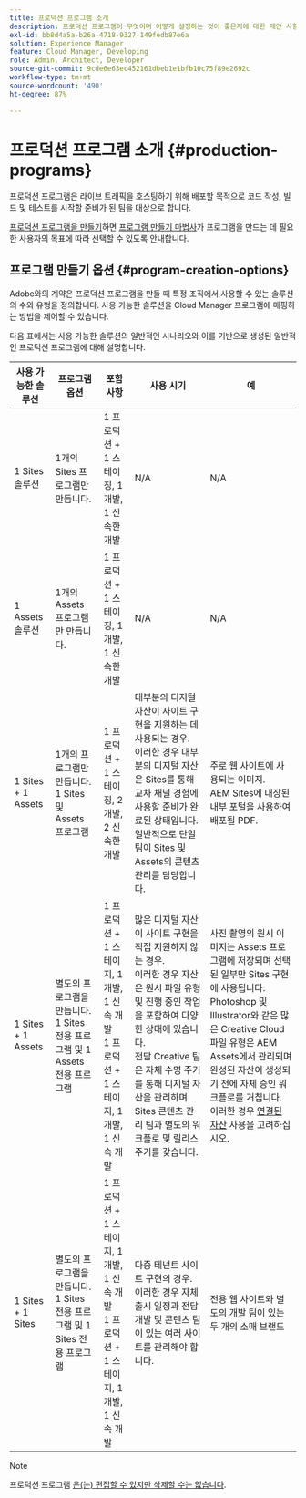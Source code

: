 ```yaml
---
title: 프로덕션 프로그램 소개
description: 프로덕션 프로그램이 무엇이며 어떻게 설정하는 것이 좋은지에 대한 제안 사항을 알아봅니다.
exl-id: bb8d4a5a-b26a-4718-9327-149fedb87e6a
solution: Experience Manager
feature: Cloud Manager, Developing
role: Admin, Architect, Developer
source-git-commit: 9cde6e63ec452161dbeb1e1bfb10c75f89e2692c
workflow-type: tm+mt
source-wordcount: '490'
ht-degree: 87%

---
```



# 프로덕션 프로그램 소개 {#production-programs}

프로덕션 프로그램은 라이브 트래픽을 호스팅하기 위해 배포할 목적으로 코드 작성, 빌드 및 테스트를 시작할 준비가 된 팀을 대상으로 합니다.

[프로덕션 프로그램을 만들기](creating-production-programs.md)하면 [프로그램 만들기 마법사](using-the-wizard.md)가 프로그램을 만드는 데 필요한 사용자의 목표에 따라 선택할 수 있도록 안내합니다.

## 프로그램 만들기 옵션 {#program-creation-options}

Adobe와의 계약은 프로덕션 프로그램을 만들 때 특정 조직에서 사용할 수 있는 솔루션의 수와 유형을 정의합니다. 사용 가능한 솔루션을 Cloud Manager 프로그램에 매핑하는 방법을 제어할 수 있습니다.

다음 표에서는 사용 가능한 솔루션의 일반적인 시나리오와 이를 기반으로 생성된 일반적인 프로덕션 프로그램에 대해 설명합니다.

| 사용 가능한 솔루션 | 프로그램 옵션 | 포함 사항 | 사용 시기 | 예 |
|---------------------|-------------------------------------------------------------------------------|--------------------------------------------------------------------------------------------------------------------------|-------------------------------------------------------------------------------------------------------------------------------------------------------------------------------------------------------------------------------------------------------------------------------------------------------------------------------------------------|--------------------------------------------------------------------------------------------------------------------------------------------------------------------------------------------------------------------------------------------------------------------------------------------------------------------------------------------------------------------------------------------------------------------------------------------------------------------------|
| 1 Sites 솔루션 | 1개의 Sites 프로그램만 만듭니다. | 1 프로덕션 + 1 스테이징, 1 개발, 1 신속한 개발 | N/A | N/A |
| 1 Assets 솔루션 | 1개의 Assets 프로그램만 만듭니다. | 1 프로덕션 + 1 스테이징, 1 개발, 1 신속한 개발 | N/A | N/A |
| 1 Sites + 1 Assets | 1개의 프로그램만 만듭니다. <br>1 Sites 및 Assets 프로그램 | 1 프로덕션 + 1 스테이징, 2 개발, 2 신속한 개발 | 대부분의 디지털 자산이 사이트 구현을 지원하는 데 사용되는 경우.<br>이러한 경우 대부분의 디지털 자산은 Sites를 통해 교차 채널 경험에 사용할 준비가 완료된 상태입니다.<br>일반적으로 단일 팀이 Sites 및 Assets의 콘텐츠 관리를 담당합니다. | 주로 웹 사이트에 사용되는 이미지.<br>AEM Sites에 내장된 내부 포털을 사용하여 배포될 PDF. |
| 1 Sites + 1 Assets | 별도의 프로그램을 만듭니다.<br>1 Sites 전용 프로그램 및 1 Assets 전용 프로그램 | 1 프로덕션 + 1 스테이지, 1 개발, 1 신속 개발<br>1 프로덕션 + 1 스테이지, 1 개발, 1 신속 개발 | 많은 디지털 자산이 사이트 구현을 직접 지원하지 않는 경우.<br> 이러한 경우 자산은 원시 파일 유형 및 진행 중인 작업을 포함하여 다양한 상태에 있습니다.<br>전담 Creative 팀은 자체 수명 주기를 통해 디지털 자산을 관리하며 Sites 콘텐츠 관리 팀과 별도의 워크플로 및 릴리스 주기를 갖습니다. | 사진 촬영의 원시 이미지는 Assets 프로그램에 저장되며 선택된 일부만 Sites 구현에 사용됩니다.<br>Photoshop 및 Illustrator와 같은 많은 Creative Cloud 파일 유형은 AEM Assets에서 관리되며 완성된 자산이 생성되기 전에 자체 승인 워크플로를 거칩니다.<br>이러한 경우 [연결된 자산](/help/assets/use-assets-across-connected-assets-instances.md#overview-of-connected-assets) 사용을 고려하십시오. |
| 1 Sites + 1 Sites | 별도의 프로그램을 만듭니다.<br>1 Sites 전용 프로그램 및 1 Sites 전용 프로그램 | 1 프로덕션 + 1 스테이지, 1 개발, 1 신속 개발<br>1 프로덕션 + 1 스테이지, 1 개발, 1 신속 개발 | 다중 테넌트 사이트 구현의 경우.<br>이러한 경우 자체 출시 일정과 전담 개발 및 콘텐츠 팀이 있는 여러 사이트를 관리해야 합니다. | 전용 웹 사이트와 별도의 개발 팀이 있는 두 개의 소매 브랜드 |


>[!NOTE]
>
>프로덕션 프로그램 [은(는) 편집할 수 있지만 삭제할 수는 없습니다](editing-programs.md).
